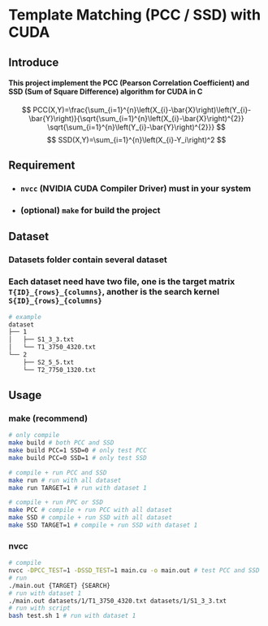 # Template Matching (PCC / SSD) with CUDA 

## Introduce
#### This project implement the PCC (Pearson Correlation Coefficient) and SSD (Sum of Square Difference) algorithm for CUDA in C

$$ PCC(X,Y)=\frac{\sum_{i=1}^{n}\left(X_{i}-\bar{X}\right)\left(Y_{i}-\bar{Y}\right)}{\sqrt{\sum_{i=1}^{n}\left(X_{i}-\bar{X}\right)^{2}} \sqrt{\sum_{i=1}^{n}\left(Y_{i}-\bar{Y}\right)^{2}}} $$
$$ SSD(X,Y)=\sum_{i=1}^{n}\left(X_{i}-Y_i\right)^2 $$


## Requirement
* ### `nvcc` (NVIDIA CUDA Compiler Driver) must in your system
* ### (optional) `make` for build the project

## Dataset 
### Datasets folder contain several dataset
### Each dataset need have two file, one is the target matrix `T{ID}_{rows}_{columns}`, another is the search kernel `S{ID}_{rows}_{columns}`
```sh
# example
dataset
├── 1
│   ├── S1_3_3.txt
│   └── T1_3750_4320.txt
└── 2
    ├── S2_5_5.txt
    └── T2_7750_1320.txt
```

## Usage
### make (recommend)
```bash
# only compile 
make build # both PCC and SSD
make build PCC=1 SSD=0 # only test PCC
make build PCC=0 SSD=1 # only test SSD

# compile + run PCC and SSD
make run # run with all dataset 
make run TARGET=1 # run with dataset 1

# compile + run PPC or SSD
make PCC # compile + run PCC with all dataset 
make SSD # compile + run SSD with all dataset 
make SSD TARGET=1 # compile + run SSD with dataset 1
```
### nvcc
```bash
# compile
nvcc -DPCC_TEST=1 -DSSD_TEST=1 main.cu -o main.out # test PCC and SSD
# run
./main.out {TARGET} {SEARCH}
# run with dataset 1
./main.out datasets/1/T1_3750_4320.txt datasets/1/S1_3_3.txt 
# run with script
bash test.sh 1 # run with dataset 1
```